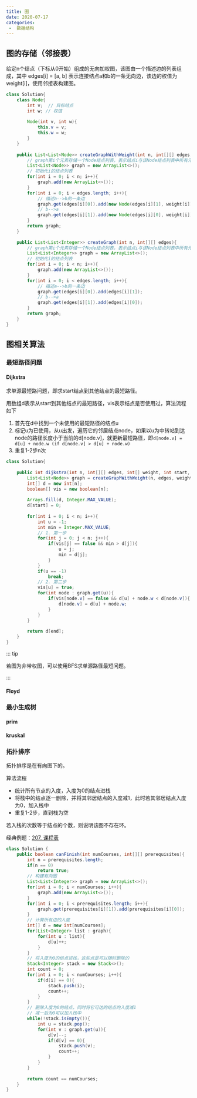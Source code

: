 ```yaml
---
title: 图
date: 2020-07-17
categories:
 -  数据结构
---
```


## 图的存储（邻接表）

给定n个结点（下标从0开始）组成的无向加权图，该图由一个描述边的列表组成，其中 edges[i] = [a, b] 表示连接结点a和b的一条无向边，该边的权值为weight[i]，使用邻接表构建图。

```java
class Solution{
    class Node{
        int v;  // 目标结点
        int w; // 权值
        
        Node(int v, int w){
            this.v = v;
            this.w = w;
        }
    }
    
    public List<List<Node>> createGraphWithWeight(int n, int[][] edges, int weight[]){
        // graph第i个元素存储一个Node结点列表，表示结点i与该Node结点列表中所有元素都有边
        List<List<Node>> graph = new ArrayList<>();
        // 初始化i的结点列表
        for(int i = 0; i < n; i++){
            graph.add(new ArrayList<>());
        }
        for(int i = 0; i < edges.length; i++){
            // 描述a-->b的一条边
            graph.get(edges[i][0]).add(new Node(edges[i][1], weight[i]));
            // b-->a
            graph.get(edges[i][1]).add(new Node(edges[i][0], weight[i]));
        }
        return graph;
    }
    
    public List<List<Integer>> createGraph(int n, int[][] edges){
        // graph第i个元素存储一个Node结点列表，表示结点i与该Node结点列表中所有元素都有边
        List<List<Integer>> graph = new ArrayList<>();
        // 初始化i的结点列表
        for(int i = 0; i < n; i++){
            graph.add(new ArrayList<>());
        }
        for(int i = 0; i < edges.length; i++){
            // 描述a-->b的一条边
            graph.get(edges[i][0]).add(edges[i][1]);
            // b-->a
            graph.get(edges[i][1]).add(edges[i][0]);
        }
        return graph;
    }
}
```

## 图相关算法
### 最短路径问题

#### Dijkstra

求单源最短路问题，即求start结点到其他结点的最短路径。

用数组d表示从start到其他结点的最短路径，vis表示结点是否使用过，算法流程如下
1. 首先在d中找到一个未使用的最短路径的结点u
2. 标记u为已使用，从u出发，遍历它的邻居结点node，如果以u为中转站到达node的路径长度小于当前的d[node.v]，就更新最短路径，即`d[node.v] = d[u] + node.w (if d[node.v] > d[u] + node.w)`
3. 重复1-2步n次

```java
class Solution{
    
    public int dijkstra(int n, int[][] edges, int[] weight, int start, int end){
        List<List<Node>> graph = createGraphWithWeight(n, edges, weight);
        int[] d = new int[n];
        boolean[] vis = new boolean[n];
        
        Arrays.fill(d, Integer.MAX_VALUE);
        d[start] = 0;
        
        for(int i = 0; i < n; i++){
            int u = -1;
            int min = Integer.MAX_VALUE;
            // 1. 第一步
            for(int j = 0; j < n; j++){
                if(vis[j] == false && min > d[j]){
                    u = j;
                    min = d[j];
                }
            }
            if(u == -1)
                break;
            // 2. 第二步
            vis[u] = true;
            for(int node : graph.get(u)){
                if(vis[node.v] == false && d[u] + node.w < d[node.v]){
                    d[node.v] = d[u] + node.w;
                }
            }
        }
        
        return d[end];
    }
}
```

::: tip

若图为非带权图，可以使用BFS求单源路径最短问题。

:::

#### Floyd

### 最小生成树

#### prim

#### kruskal

### 拓扑排序

拓扑排序是在有向图下的。

算法流程

- 统计所有节点的入度，入度为0的结点进栈
- 将栈中的结点逐一删除，并将其邻居结点的入度减1，此时若其邻居结点入度为0，加入栈中
- 重复1-2步，直到栈为空

若入栈的次数等于结点的个数，则说明该图不存在环。

经典例题：[207. 课程表](https://leetcode-cn.com/problems/course-schedule/)

```java
class Solution {
    public boolean canFinish(int numCourses, int[][] prerequisites){
        int n = prerequisites.length;
        if(n == 0)
            return true;
        // 构建有向图
        List<List<Integer>> graph = new ArrayList<>();
        for(int i = 0; i < numCourses; i++){
            graph.add(new ArrayList<>());
        }
        for(int i = 0; i < prerequisites.length; i++){
            graph.get(prerequisites[i][1]).add(prerequisites[i][0]);
        }
        // 计算所有边的入度
        int[] d = new int[numCourses];
        for(List<Integer> list : graph){
            for(int u : list){
                d[u]++;
            }
        }
        // 将入度为0的结点进栈，这些点是可以随时删除的
        Stack<Integer> stack = new Stack<>();
        int count = 0;
        for(int i = 0; i < numCourses; i++){
            if(d[i] == 0){
                stack.push(i);
                count++;
            }
        }
        // 删除入度为0的结点，同时将它可达的结点的入度减1
        // 减一后为0可以加入栈中
        while(!stack.isEmpty()){
            int u = stack.pop();
            for(int v : graph.get(u)){
                d[v]--;
                if(d[v] == 0){
                    stack.push(v);
                    count++;
                }
            }
        }
        
        return count == numCourses;
    }
}
```

